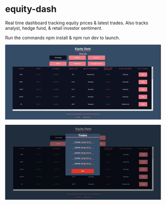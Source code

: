 # equity-dash
Real time dashboard tracking equity prices &amp; latest trades.
Also tracks analyst, hedge fund, & retail investor sentiment.

 Run the commands npm install & npm run dev to launch. 
 
![alt text](https://github.com/samoculus/equity-dash/blob/main/public/assets/imgs/main.png?raw=true)

![alt text](https://github.com/samoculus/equity-dash/blob/main/public/assets/imgs/trades.png?raw=true)
